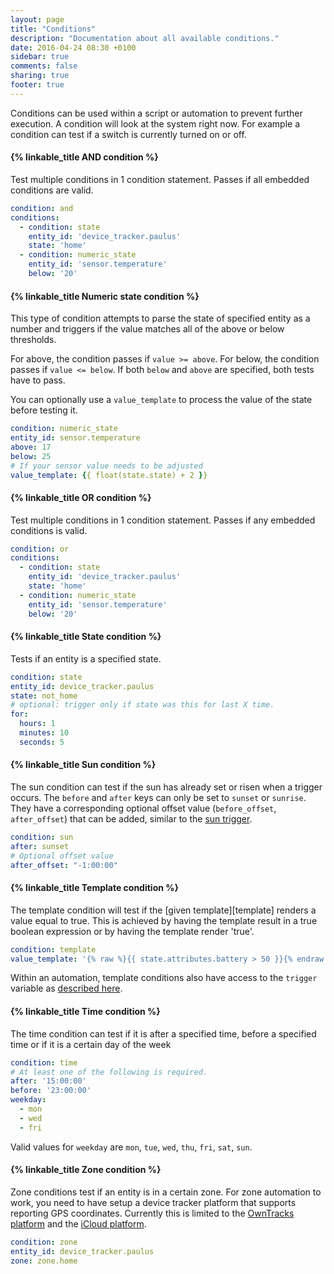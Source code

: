 ```yaml
---
layout: page
title: "Conditions"
description: "Documentation about all available conditions."
date: 2016-04-24 08:30 +0100
sidebar: true
comments: false
sharing: true
footer: true
---
```


Conditions can be used within a script or automation to prevent further execution. A condition will look at the system right now. For example a condition can test if a switch is currently turned on or off.

#### {% linkable_title AND condition %}

Test multiple conditions in 1 condition statement. Passes if all embedded conditions are valid.

```yaml
condition: and
conditions:
  - condition: state
    entity_id: 'device_tracker.paulus'
    state: 'home'
  - condition: numeric_state
    entity_id: 'sensor.temperature'
    below: '20'
```

#### {% linkable_title Numeric state condition %}

This type of condition attempts to parse the state of specified entity as a number and triggers if the value matches all of the above or below thresholds.

For above, the condition passes if `value >= above`. For below, the condition passes if `value <= below`. If both `below` and `above` are specified, both tests have to pass.

You can optionally use a `value_template` to process the value of the state before testing it.

```yaml
condition: numeric_state
entity_id: sensor.temperature
above: 17
below: 25
# If your sensor value needs to be adjusted
value_template: {{ float(state.state) + 2 }}
```

#### {% linkable_title OR condition %}

Test multiple conditions in 1 condition statement. Passes if any embedded conditions is valid.

```yaml
condition: or
conditions:
  - condition: state
    entity_id: 'device_tracker.paulus'
    state: 'home'
  - condition: numeric_state
    entity_id: 'sensor.temperature'
    below: '20'
```

#### {% linkable_title State condition %}

Tests if an entity is a specified state.

```yaml
condition: state
entity_id: device_tracker.paulus
state: not_home
# optional: trigger only if state was this for last X time.
for:
  hours: 1
  minutes: 10
  seconds: 5
```

#### {% linkable_title Sun condition %}

The sun condition can test if the sun has already set or risen when a trigger occurs. The `before` and `after` keys can only be set to `sunset` or `sunrise`. They have a corresponding optional offset value (`before_offset`, `after_offset`) that can be added, similar to the [sun trigger](#sun-trigger).

```yaml
condition: sun
after: sunset
# Optional offset value
after_offset: "-1:00:00"
```

#### {% linkable_title Template condition %}

The template condition will test if the [given template][template] renders a value equal to true. This is achieved by having the template result in a true boolean expression or by having the template render 'true'.

```yaml
condition: template
value_template: '{% raw %}{{ state.attributes.battery > 50 }}{% endraw %}'
```

Within an automation, template conditions also have access to the `trigger` variable as [described here][automation-templating].

[automation-templating]: /getting-started/automation-templating/

#### {% linkable_title Time condition %}

The time condition can test if it is after a specified time, before a specified time or if it is a certain day of the week

```yaml
condition: time
# At least one of the following is required.
after: '15:00:00'
before: '23:00:00'
weekday:
  - mon
  - wed
  - fri
```

Valid values for `weekday` are `mon`, `tue`, `wed`, `thu`, `fri`, `sat`, `sun`.

#### {% linkable_title Zone condition %}

Zone conditions test if an entity is in a certain zone. For zone automation to work, you need to have setup a device tracker platform that supports reporting GPS coordinates. Currently this is limited to the [OwnTracks platform](/components/device_tracker.owntracks/) and the [iCloud platform](/components/device_tracker.icloud/).

```yaml
condition: zone
entity_id: device_tracker.paulus
zone: zone.home
```
